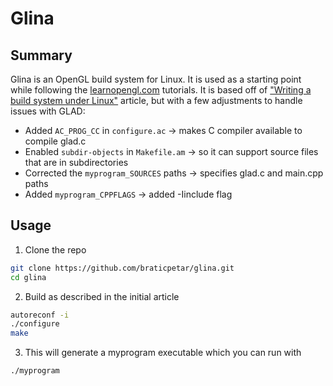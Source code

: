 # Glina

## Summary
Glina is an OpenGL build system for Linux. It is used as a starting point while following the [learnopengl.com](https://learnopengl.com/) tutorials. It is based off of ["Writing a build system under Linux"](https://learnopengl.com/demo/autotools_tutorial.txt) article, but with a few adjustments to handle issues with GLAD:

- Added `AC_PROG_CC` in `configure.ac` -> makes C compiler available to compile glad.c
- Enabled `subdir-objects` in `Makefile.am` -> so it can support source files that are in subdirectories
- Corrected the `myprogram_SOURCES` paths -> specifies glad.c and main.cpp paths
- Added `myprogram_CPPFLAGS` -> added -Iinclude flag

## Usage

1. Clone the repo
```bash
git clone https://github.com/braticpetar/glina.git
cd glina
```
2. Build as described in the initial article
```bash
autoreconf -i
./configure
make
```
3. This will generate a myprogram executable which you can run with
```bash
./myprogram
```



